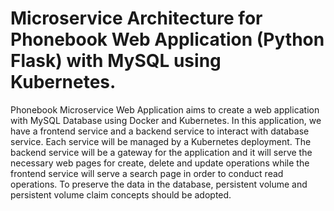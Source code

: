 # Microservice Architecture for Phonebook Web Application (Python Flask) with MySQL using Kubernetes.

Phonebook Microservice Web Application aims to create a web application with MySQL Database using Docker and Kubernetes. In this application, we have a frontend service and a backend service to interact with database service. Each service will be managed by a Kubernetes deployment. The backend service will be a gateway for the application and it will serve the necessary web pages for create, delete and update operations while the frontend service will serve a search page in order to conduct read operations. To preserve the data in the database, persistent volume and persistent volume claim concepts should be adopted.
